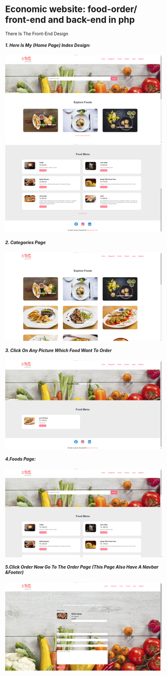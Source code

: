 # Economic website: food-order/ front-end and back-end in php
There Is The Front-End Design
##### 1.	Here Is My (Home Page) Index Design:
<div> 
  
<img src =https://github.com/pgreen24/Economic-website-food-order-front-end-and-back-end/blob/main/images/FRONT%20End/home%20page.png/>
<img src =https://github.com/pgreen24/Economic-website-food-order-front-end-and-back-end/blob/main/images/FRONT%20End/homepage2.png/>

</div>

##### 2.	Categories Page 
<div> 
  <img src =https://github.com/pgreen24/Economic-website-food-order-front-end-and-back-end/blob/main/images/FRONT%20End/categories%20page.png/>
</div>

##### 3.	Click On Any Picture Which Food Want To Order
<div>
  <img src =https://github.com/pgreen24/Economic-website-food-order-front-end-and-back-end/blob/main/images/FRONT%20End/Click%20On%20Any%20Picture.png/>
</div>

##### 4.Foods Page:
<div>
  
  <img src = https://github.com/pgreen24/Economic-website-food-order-front-end-and-back-end/blob/main/images/FRONT%20End/Foods%20Page.png/>
  
</div>

##### 5.Click Order Now Go To The Order Page (This Page Also Have A Navbar &Footer)
<div>
  
  <img src = https://github.com/pgreen24/Economic-website-food-order-front-end-and-back-end/blob/main/images/FRONT%20End/Click%20Order%20Now.png/>
  
</div>
